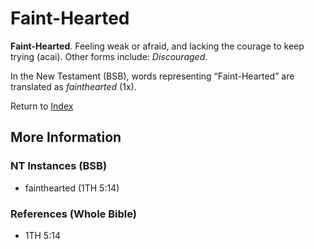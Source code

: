 # Faint-Hearted
**Faint-Hearted**. 
Feeling weak or afraid, and lacking the courage to keep trying (acai). 
Other forms include: 
*Discouraged*. 




In the New Testament (BSB), words representing “Faint-Hearted” are translated as 
*fainthearted* (1x). 


Return to [Index](00-Index.md)

## More Information

### NT Instances (BSB)

* fainthearted (1TH 5:14)



### References (Whole Bible)

* 1TH 5:14



